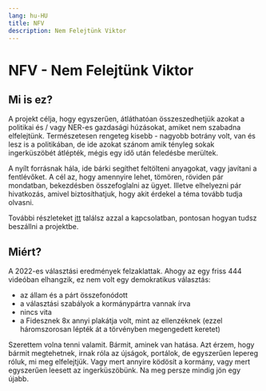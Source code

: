 ```yaml
---
lang: hu-HU
title: NFV
description: Nem Felejtünk Viktor
---
```


# NFV - Nem Felejtünk Viktor

## Mi is ez?

A projekt célja, hogy egyszerűen, átláthatóan összeszedhetjük azokat a politikai és / vagy NER-es 
gazdasági húzásokat, amiket nem szabadna elfelejtünk. Természetesen rengeteg kisebb - nagyobb botrány volt, 
van és lesz is a politikában, de ide azokat szánom amik tényleg sokak ingerküszöbét átlépték, mégis egy idő után feledésbe merültek. 

A nyílt forrásnak hála, ide bárki segíthet feltölteni anyagokat, vagy javítani a fentlévőket. A cél az, hogy amennyire lehet, 
tömören, röviden pár mondatban, bekezdésben összefoglalni az ügyet. Illetve elhelyezni  pár hivatkozás, amivel biztosíthatjuk, 
hogy akit érdekel a téma tovább tudja olvasni.

További részleteket [itt](/hogyan-tudsz-segiteni.html) találsz azzal a kapcsolatban, pontosan hogyan tudsz beszállni a projektbe.


## Miért?

A 2022-es választási eredmények felzaklattak. Ahogy az egy friss 444 videóban elhangzik, ez nem volt egy demokratikus választás:

* az állam és a párt összefonódott
* a választási szabályok a kormánypártra vannak írva
* nincs vita
* a Fidesznek 8x annyi plakátja volt, mint az ellenzéknek (ezzel háromszorosan lépték át a törvényben megengedett keretet)

Szerettem volna tenni valamit. Bármit, aminek van hatása.
Azt érzem, hogy bármit megtehetnek, irnak róla az újságok, portálok, de egyszerűen lepereg róluk, mi meg elfelejtjük.
Vagy mert annyire ködösít a kormány, vagy mert egyszerűen leesett az ingerküszöbünk. Na meg persze mindig jön egy újabb.

